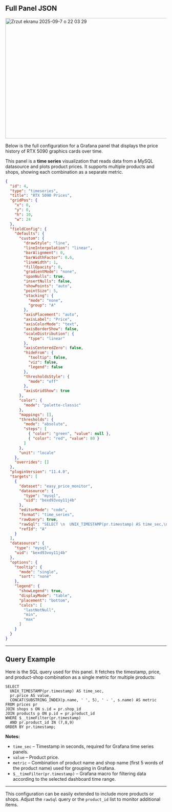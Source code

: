 ## Full Panel JSON

<img width="1139" height="376" alt="Zrzut ekranu 2025-09-7 o 22 03 29" src="https://github.com/user-attachments/assets/3ef37f8f-b4a3-4853-9cfb-2d70de0ba100" />

Below is the full configuration for a Grafana panel that displays the price history of RTX 5090 graphics cards over time.

This panel is a **time series** visualization that reads data from a MySQL datasource and plots product prices. It supports multiple products and shops, showing each combination as a separate metric.

```json
{
  "id": 4,
  "type": "timeseries",
  "title": "RTX 5090 Prices",
  "gridPos": {
    "x": 0,
    "y": 0,
    "h": 10,
    "w": 24
  },
  "fieldConfig": {
    "defaults": {
      "custom": {
        "drawStyle": "line",
        "lineInterpolation": "linear",
        "barAlignment": 0,
        "barWidthFactor": 0.6,
        "lineWidth": 1,
        "fillOpacity": 0,
        "gradientMode": "none",
        "spanNulls": true,
        "insertNulls": false,
        "showPoints": "auto",
        "pointSize": 5,
        "stacking": {
          "mode": "none",
          "group": "A"
        },
        "axisPlacement": "auto",
        "axisLabel": "Price",
        "axisColorMode": "text",
        "axisBorderShow": false,
        "scaleDistribution": {
          "type": "linear"
        },
        "axisCenteredZero": false,
        "hideFrom": {
          "tooltip": false,
          "viz": false,
          "legend": false
        },
        "thresholdsStyle": {
          "mode": "off"
        },
        "axisGridShow": true
      },
      "color": {
        "mode": "palette-classic"
      },
      "mappings": [],
      "thresholds": {
        "mode": "absolute",
        "steps": [
          { "color": "green", "value": null },
          { "color": "red", "value": 80 }
        ]
      },
      "unit": "locale"
    },
    "overrides": []
  },
  "pluginVersion": "11.4.0",
  "targets": [
    {
      "dataset": "easy_price_monitor",
      "datasource": {
        "type": "mysql",
        "uid": "bexd93voy11j4b"
      },
      "editorMode": "code",
      "format": "time_series",
      "rawQuery": true,
      "rawSql": "SELECT \n  UNIX_TIMESTAMP(pr.timestamp) AS time_sec,\n  pr.price AS value,\n  CONCAT(SUBSTRING_INDEX(p.name, ' ', 5), ' - ', s.name) AS metric\n FROM prices pr JOIN shops s ON s.id = pr.shop_id JOIN products p ON p.id = pr.product_id WHERE $__timeFilter(pr.timestamp) AND pr.product_id IN (7,8,9) ORDER BY pr.timestamp;",
      "refId": "A"
    }
  ],
  "datasource": {
    "type": "mysql",
    "uid": "bexd93voy11j4b"
  },
  "options": {
    "tooltip": {
      "mode": "single",
      "sort": "none"
    },
    "legend": {
      "showLegend": true,
      "displayMode": "table",
      "placement": "bottom",
      "calcs": [
        "lastNotNull",
        "min",
        "max"
      ]
    }
  }
}
```

---

## Query Example

Here is the SQL query used for this panel. It fetches the timestamp, price, and product-shop combination as a single metric for multiple products:

```mysql
SELECT 
  UNIX_TIMESTAMP(pr.timestamp) AS time_sec,
  pr.price AS value,
  CONCAT(SUBSTRING_INDEX(p.name, ' ', 5), ' - ', s.name) AS metric
FROM prices pr
JOIN shops s ON s.id = pr.shop_id
JOIN products p ON p.id = pr.product_id
WHERE $__timeFilter(pr.timestamp)
  AND pr.product_id IN (7,8,9)
ORDER BY pr.timestamp;
```

**Notes:**

* `time_sec` – Timestamp in seconds, required for Grafana time series panels.
* `value` – Product price.
* `metric` – Combination of product name and shop name (first 5 words of the product name) used for grouping in Grafana.
* `$__timeFilter(pr.timestamp)` – Grafana macro for filtering data according to the selected dashboard time range.

---

This configuration can be easily extended to include more products or shops. Adjust the `rawSql` query or the `product_id` list to monitor additional items.
